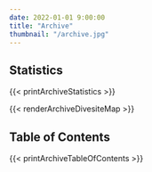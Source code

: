 ```yaml
---
date: 2022-01-01 9:00:00
title: "Archive"
thumbnail: "/archive.jpg"
---
```


<h2 id="Statistics">Statistics</h2>

{{< printArchiveStatistics >}}

{{< renderArchiveDivesiteMap >}}

<h2 id="summary">Table of Contents</h2>

{{< printArchiveTableOfContents >}}
